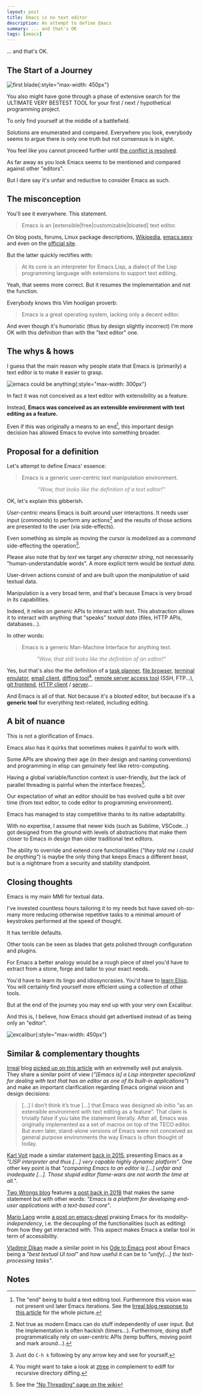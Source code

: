 ```yaml
---
layout: post
title: Emacs is no text editor
description: An attempt to define Emacs
summary: ... and that's OK
tags: [emacs]
---
```


... and that's OK.


## The Start of a Journey

![first blade](/assets/img/first_blade.jpg){:style="max-width: 450px"}

You also might have gone through a phase of extensive search for the ULTIMATE VERY BESTEST TOOL for your first / next / hypothetical programming project.

To only find yourself at the middle of a battlefield.

Solutions are enumerated and compared. Everywhere you look, everybody seems to argue there is only one truth but not consensus is in sight.

You feel like you cannot proceed further until [the conflict is resolved](/assets/img/highlander.jpg).

As far away as you look Emacs seems to be mentioned and compared against other "editors".

But I dare say it's unfair and reductive to consider Emacs as such.


## The misconception

You'll see it everywhere. This statement.

>Emacs is an [extensible\|free\|customizable\|bloated] text editor.

On blog posts, forums, Linux package descriptions, [Wikipedia](https://en.wikipedia.org/wiki/Emacs), [emacs.sexy](https://emacs.sexy/) and even on the [official site](https://www.gnu.org/software/emacs/).

But the latter quickly rectifies with:

>At its core is an interpreter for Emacs Lisp, a dialect of the Lisp programming language with extensions to support text editing.

Yeah, that seems more correct. But it resumes the implementation and not the function.

Everybody knows this Vim hooligan proverb:

>Emacs is a great operating system, lacking only a decent editor.

And even though it's humoristic (thus by design slightly incorrect) I'm more OK with this definition than with the "text editor" one.


## The whys & hows

I guess that the main reason why people state that Emacs is (primarily) a text editor is to make it easier to grasp.

![emacs could be anything](/assets/img/emacs_anything.jpg){:style="max-width: 300px"}

In fact it was not conceived as a text editor with extensibility as a feature.

Instead, __Emacs was conceived as an extensible environment with text editing as a feature.__

Even if this was originally a means to an end[^1], this important design decision has allowed Emacs to evolve into something broader.


## Proposal for a definition

Let's attempt to define Emacs' essence:

>Emacs is a generic user-centric text manipulation environment.

<center><p><em style="color:gray;">“Wow, that looks like the definition of a text editor!”</em></p></center>

OK, let's explain this gibberish.

_User-centric_ means Emacs is built around user interactions. It needs user input (_commands_) to perform any actions[^2] and the results of those actions are presented to the user (via side-effects).

Even something as simple as moving the cursor is modelized as a _command_ side-effecting the operation[^3].

Please also note that by _text_ we target any _character string_, not necessarily "human-understandable words". A more explicit term would be _textual data_.

User-driven actions consist of and are built upon the _manipulation_ of said textual data.

Manipulation is a very broad term, and that's because Emacs is very broad in its capabilities.

Indeed, it relies on _generic_ APIs to interact with text. This abstraction allows it to interact with anything that "speaks" _textual data_ (files, HTTP APIs, databases...).

In other words:

>Emacs is a generic Man-Machine Interface for anything text.

<center><p><em style="color:gray;">"Wow, that still looks like the definition of an editor!"</em></p></center>

Yes, but that's also the the definition of a [task planner](https://orgmode.org/), [file browser](https://www.gnu.org/software/emacs/manual/html_node/emacs/Dired.html), [terminal emulator](https://www.gnu.org/software/emacs/manual/html_node/emacs/Shell.html), [email client](https://www.djcbsoftware.nl/code/mu/mu4e.html), [diffing tool](https://www.gnu.org/software/emacs/manual/html_mono/ediff.html)[^4], [remote server access tool](https://www.gnu.org/software/tramp/) (SSH, FTP...), [git frontend](https://magit.vc/), [HTTP client](https://github.com/pashky/restclient.el) / [server](https://github.com/skeeto/emacs-web-server)...

And Emacs is all of that. Not because it's a *bloated* editor, but because it's a **generic tool** for everything text-related, including editing.


## A bit of nuance

This is not a glorification of Emacs.

Emacs also has it quirks that sometimes makes it painful to work with.

Some APIs are showing their age (in their design and naming conventions) and programming in elisp can genuinely feel like retro-computing.

Having a global variable/function context is user-friendly, but the lack of parallel threading is painful when the interface freezes[^5].

Our expectation of what an editor should be has evolved quite a bit over time (from text editor, to code editor to programming environment).

Emacs has managed to stay competitive thanks to its native adaptability.

With no expertise, I assume that newer kids (such as Sublime, VSCode...) got designed from the ground with levels of abstractions that make them closer to Emacs in design than older traditional text editors.

The ability to override and extend core functionalities (_"they told me i could be anything"_) is maybe the only thing that keeps Emacs a different beast, but is a nightmare from a security and stability standpoint.


## Closing thoughts

Emacs is my main MMI for textual data.

I've invested countless hours tailoring it to my needs but have saved oh-so-many more reducing otherwise repetitive tasks to a minimal amount of keystrokes performed at the speed of thought.

It has terrible defaults.

Other tools can be seen as blades that gets polished through configuration and plugins.

For Emacs a better analogy would be a rough piece of steel you'd have to extract from a stone, forge and tailor to your exact needs.

You'd have to learn its lingo and idiosyncrasies.
You'd have to [learn Elisp](https://github.com/p3r7/awesome-elisp).
You will certainly find yourself more efficient using a collection of other tools.

But at the end of the journey you may end up with your very own Excalibur.

And this is, I believe, how Emacs should get advertised instead of as being only an "editor".

![excalibur](/assets/img/excalibur.png){:style="max-width: 450px"}


## Similar & complementary thoughts

[Irreal](https://irreal.org/blog/) blog [picked up on this article](https://irreal.org/blog/?p=8809) with an extremelly well put analysis. They share a similar point of view (_"[Emacs is] a Lisp interpreter specialized for dealing with text that has an editor as one of its built-in applications"_) and make an important clarification regarding Emacs original vision and design decisions:

>[...] I don’t think it’s true [...] that Emacs was designed ab initio “as an extensible environment with text editing as a feature”. That claim is trivially false if you take the statement literally. After all, Emacs was originally implemented as a set of macros on top of the TECO editor. But even later, stand-alone versions of Emacs were not conceived as general purpose environments the way Emacs is often thought of today.

[Karl Voit](https://karl-voit.at/) made a similar statement [back in 2015](https://karl-voit.at/2015/10/23/Emacs-is-not-just-an-editor/), presenting Emacs as a _"LISP interpreter and thus [...] very capable highly dynamic platform"_. One other key point is that _"comparing Emacs to an editor is [...] unfair and inadequate [...]. Those stupid editor flame-wars are not worth the time at all."_.

[Two Wrongs blog](https://two-wrongs.com/) features [a post back in 2018](https://two-wrongs.com/why-you-should-buy-into-the-emacs-platform) that makes the same statement but with other words: _"Emacs is a platform for developing end-user applications with a text-based core"_.

[Mario Lang](https://blind.guru/author/mario-lang.html) wrote [a post on emacs-devel](https://lists.gnu.org/archive/html/emacs-devel/2020-09/msg00286.html) praising Emacs for its _modality-independency_, i.e. the decoupling of the functionalities (such as editing) from how they get interacted with. This aspect makes Emacs a stellar tool in term of accessibility.

[Vladimir Dikan](https://www.ivorysiegetower.com/) made a similar point in his [Ode to Emacs](https://www.ivorysiegetower.com/posts/an-ode-to-emacs.html) post about Emacs being a _"best textual UI tool"_ and how useful it can be to _"unify[...] the text-processing tasks"_.


## Notes

[^1]: The "end" being to build a text editing tool. Furthermore this vision was not present unil later Emacs iterations. See the [Irreal blog response to this article](#similar--complementary-thoughts) for the whole picture.
[^2]: Not true as modern Emacs can do stuff independently of user input. But the implementation is often hackish (timers...). Furthermore, doing stuff programmatically rely on user-centric APIs (temp buffers, moving point and mark around...).
[^3]: Just do `C-h k` following by any arrow key and see for yourself.
[^4]: You might want to take a look at [ztree](https://github.com/fourier/ztree) in complement to ediff for recursive directory diffing.
[^5]: See the ["No Threading" page on the wiki](https://www.emacswiki.org/emacs/NoThreading)
